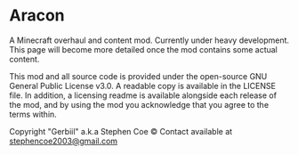# Aracon
A Minecraft overhaul and content mod. Currently under heavy development. This page will become more detailed once the mod contains some actual content.


This mod and all source code is provided under the open-source GNU General Public License v3.0. A readable copy is available in the LICENSE file. In addition, a licensing readme is available alongside each release of the mod, and by using the mod you acknowledge that you agree to the terms within.

Copyright "Gerbiil" a.k.a Stephen Coe © Contact available at stephencoe2003@gmail.com
